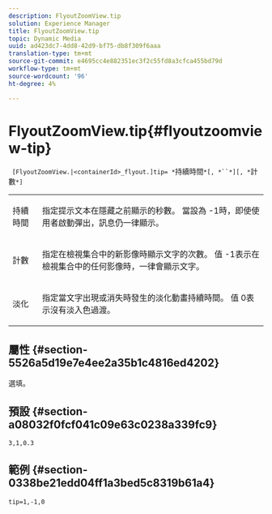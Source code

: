 ```yaml
---
description: FlyoutZoomView.tip
solution: Experience Manager
title: FlyoutZoomView.tip
topic: Dynamic Media
uuid: ad423dc7-4dd8-42d9-bf75-db8f309f6aaa
translation-type: tm+mt
source-git-commit: e4695cc4e882351ec3f2c55fd8a3cfca455bd79d
workflow-type: tm+mt
source-wordcount: '96'
ht-degree: 4%

---
```



# FlyoutZoomView.tip{#flyoutzoomview-tip}

` [FlyoutZoomView.|<containerId>_flyout.]tip= *`持續時間`*[, *``*][, *`計數`*]`

<table id="table_3BA079B51B644219BB8E2A68A13A8D90"> 
 <tbody> 
  <tr> 
   <td colname="col1"> <p> <span class="codeph"> <span class="varname"> 持續時間</span> </span> </p> </td> 
   <td colname="col2"> <p>指定提示文本在隱藏之前顯示的秒數。 當設為<span class="codeph"> -1</span>時，即使使用者啟動彈出，訊息仍一律顯示。 </p> </td> 
  </tr> 
  <tr> 
   <td colname="col1"> <p> <span class="codeph"> <span class="varname"> 計數</span> </span> </p> </td> 
   <td colname="col2"> <p>指定在檢視集合中的新影像時顯示文字的次數。 值<span class="codeph"> -1</span>表示在檢視集合中的任何影像時，一律會顯示文字。 </p> </td> 
  </tr> 
  <tr> 
   <td colname="col1"> <p> <span class="codeph"> <span class="varname"> 淡化</span> </span> </p> </td> 
   <td colname="col2"> <p>指定當文字出現或消失時發生的淡化動畫持續時間。 值<span class="codeph"> 0</span>表示沒有淡入色過渡。 </p> </td> 
  </tr> 
 </tbody> 
</table>

## 屬性 {#section-5526a5d19e7e4ee2a35b1c4816ed4202}

選填。

## 預設 {#section-a08032f0fcf041c09e63c0238a339fc9}

`3,1,0.3`

## 範例 {#section-0338be21edd04ff1a3bed5c8319b61a4}

`tip=1,-1,0`
